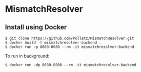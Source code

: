 # MismatchResolver
## Install using Docker
```
$ git clone https://github.com/Polletz/MismatchResolver.git
$ docker build -t mismatchresolver-backend .
$ docker run -p 8080:8080 --rm -it mismatchresolver-backend
```

To run in background:
```
$ docker run -dp 8080:8080 --rm -it mismatchresolver-backend
```
